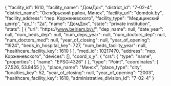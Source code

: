 {
    "facility_id": 1610,
    "facility_name": "ДомДок",
    "district_id": "7-02-4",
    "district_name": "Октябрьский район, Минск",
    "facility_url": "domdok.by",
    "facility_address": "пер. Корженевского",
    "facility_type": "Медицинский центр",
    "ap_1": "2а",
    "name": "ДомДок",
    "state": "private institution",
    "stats": [
        {
            "url": "https:\/\/www.belriem.by\/",
            "dep_name": null,
            "date_year": null,
            "num_beds_dep": null,
            "num_deps_year": null,
            "num_doctors_dep": null,
            "num_doctors_med": null,
            "year_of_closing": null,
            "year_of_opening": "1924",
            "beds_in_hospital_key": 727,
            "num_beds_facility_year": null,
            "healthcare_facility_key": 1610
        }
    ],
    "med_id": 10217470,
    "address": "пер. Корженевского",
    "devices": [],
    "coord_x_y": {
        "crs": {
            "type": "name",
            "properties": {
                "name": "EPSG:4326"
            }
        },
        "type": "Point",
        "coordinates": [
            27.526,
            53.8455
        ]
    },
    "place_name": "Минск",
    "place_type": "city",
    "localties_key": 52,
    "year_of_closing": null,
    "year_of_opening": "2003",
    "healthcare_facility_key": 1610,
    "administrative_division_id": "7-02-4"
}
